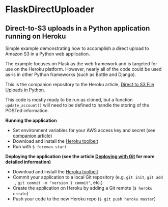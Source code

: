 FlaskDirectUploader
===================

Direct-to-S3 uploads in a Python application running on Heroku
-----------------------------------------------------------------------------

Simple example demonstrating how to accomplish a direct upload to Amazon S3 in a Python web application.

The example focuses on Flask as the web framework and is targeted for use on the Heroku platform. However, nearly all of the code could be used as-is in other Python frameworks (such as Bottle and Django).

This is the companion repository to the Heroku article, [Direct to S3 File Uploads in Python](https://devcenter.heroku.com/articles/s3-upload-python).

This code is mostly ready to be run as cloned, but a function `update_account()` will need to be defined to handle the storing of the POSTed information.

**Running the application**
* Set environment variables for your AWS access key and secret (see [companion article](https://devcenter.heroku.com/articles/s3-upload-python))
* Download and install the [Heroku toolbelt](https://toolbelt.heroku.com/)
* Run with ```$ foreman start```

**Deploying the application (see the article [Deploying with Git](https://devcenter.heroku.com/articles/git) for more detailed information)**
* Download and install the [Heroku toolbelt](https://toolbelt.heroku.com/)
* Commit your application to a local Git repository (e.g. `git init`, `git add .`, `git commit -m "version 1 commit"`, etc.)
* Create the application on Heroku by adding a Git remote (`$ heroku create`)
* Push your code to the new Heroku repo (`$ git push heroku master`)
